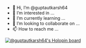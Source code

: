 - 👋 Hi, I’m @guptautkarsh64
- 👀 I’m interested in ...
- 🌱 I’m currently learning ...
- 💞️ I’m looking to collaborate on ...
- 📫 How to reach me ...

[![@guptautkarsh64's Holopin board](https://holopin.me/guptautkarsh64)](https://holopin.io/@guptautkarsh64)

<!---
guptautkarsh64/guptautkarsh64 is a ✨ special ✨ repository because its `README.md` (this file) appears on your GitHub profile.
You can click the Preview link to take a look at your changes.
--->
